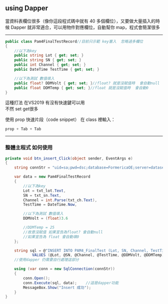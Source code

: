## using Dapper
當資料表欄位很多（像你這段程式碼中就有 40 多個欄位），又要做大量插入的時候
Dapper 就非常適合，可以用物件對應欄位，自動幫你 map，程式會簡潔很多

---

```csharp
public class Pam4FinalTestRecord//目前只示範 key塞入  忽略過多欄位
{
    //以下為key
    public string Lot { get; set; }
    public string SN { get; set; }
    public int Channel { get; set; }
    public DateTime TestTime { get; set; }

    //以下為測試 數值填入
    public float? DDMVolt { get; set; }//float? 就是沒賦值時  會自動null
    public float DDMTemp { get; set; }//float 就是沒賦值時  會自動0
}
```
這種打法   在VS2019  有沒有快速鍵可以用  
不然  set  get很多

使用 prop 快速片段（code snippet） 在 class 裡輸入：
```csharp
prop + Tab + Tab
```
---
### 整體主程式 如何使用
```csharp
private void btn_insert_Click(object sender, EventArgs e)
{
    string connStr = "uid=sa;pwd=dsc;database=FormericaOE;server=dataserver";

    var data = new Pam4FinalTestRecord
    {
        //以下為key
        Lot = txt_lot.Text,
        SN = txt_sn.Text,
        Channel = int.Parse(txt_ch.Text),
        TestTime = DateTime.Now,

        //以下為測試 數值填入
        DDMVolt = (float)3.6

        //DDMTemp = 25 
        //故意沒賦值 如果宣告為float? 會自動null  
        //如果宣告為 float 會自動填0  
    };

    string sql = @"INSERT INTO PAM4_FinalTest (Lot, SN, Channel, TestTime, DDMVolt, DDMTemp) 
            VALUES (@Lot, @SN, @Channel, @TestTime, @DDMVolt, @DDMTemp)";
    //使用dapper 仍需要自行處理這部分

    using (var conn = new SqlConnection(connStr))
    {
        conn.Open();
        conn.Execute(sql, data);    //這是dapper功能
        MessageBox.Show("Insert 成功");
    }
}
```